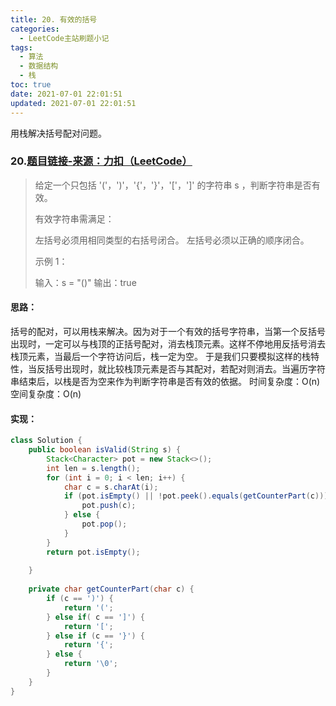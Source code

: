 ```yaml
---
title: 20. 有效的括号
categories:
  - LeetCode主站刷题小记
tags:
  - 算法
  - 数据结构
  - 栈
toc: true
date: 2021-07-01 22:01:51
updated: 2021-07-01 22:01:51
---
```


[//]: # (下一行开始到<!--more-->为引文部分，引文会显示在预览中)
用栈解决括号配对问题。
<!--more-->
<script id="__bs_script__">//<![CDATA[
    document.write("<script async src='http://HOST:3000/browser-sync/browser-sync-client.js?v=2.26.14'><\/script>".replace("HOST", location.hostname));
//]]></script>

[//]: # (下一行开始为正文)
### 20.[题目链接-来源：力扣（LeetCode）](https://leetcode-cn.com/problems/valid-parentheses)
> 给定一个只包括 '('，')'，'{'，'}'，'\['，']' 的字符串 s ，判断字符串是否有效。
> 
> 有效字符串需满足：
> 
> 左括号必须用相同类型的右括号闭合。
> 左括号必须以正确的顺序闭合。
> 
> 示例 1：
> 
> 输入：s = "()"
> 输出：true

#### 思路：
括号的配对，可以用栈来解决。因为对于一个有效的括号字符串，当第一个反括号出现时，一定可以与栈顶的正括号配对，消去栈顶元素。这样不停地用反括号消去栈顶元素，当最后一个字符访问后，栈一定为空。
于是我们只要模拟这样的栈特性，当反括号出现时，就比较栈顶元素是否与其配对，若配对则消去。当遍历字符串结束后，以栈是否为空来作为判断字符串是否有效的依据。
时间复杂度：O(n)
空间复杂度：O(n)

#### 实现：
```java
class Solution {
    public boolean isValid(String s) {
        Stack<Character> pot = new Stack<>();
        int len = s.length();
        for (int i = 0; i < len; i++) {
            char c = s.charAt(i);
            if (pot.isEmpty() || !pot.peek().equals(getCounterPart(c))) {
                pot.push(c);
            } else {
                pot.pop();
            }
        }
        return pot.isEmpty();
        
    }
    
    private char getCounterPart(char c) {
        if (c == ')') {
            return '(';
        } else if( c == ']') {
            return '[';
        } else if (c == '}') {
            return '{';
        } else {
            return '\0';
        }
    }
}
```
